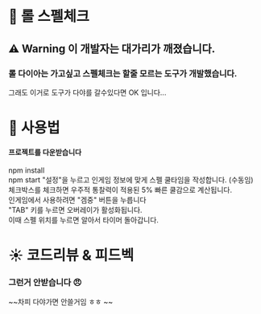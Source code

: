#  :gem: 롤 스펠체크
## :warning: Warning 이 개발자는 대가리가 깨졌습니다.
### 롤 다이아는 가고싶고 스펠체크는 할줄 모르는 도구가 개발했습니다.
그래도 이거로 도구가 다야를 갈수있다면 OK 입니다...
    
# :page_with_curl: 사용법
#### 프로젝트를 다운받습니다
npm install  
npm start
"설정"을 누르고 인게임 정보에 맞게 스펠 쿨타임을 작성합니다. (수동임)  
체크박스를 체크하면 우주적 통찰력이 적용된 5% 빠른 쿨감으로 계산됩니다.  
인게임에서 사용하려면 "겜중" 버튼을 누릅니다  
"TAB" 키를 누르면 오버레이가 활성화됩니다.  
이때 스펠 위치를 누르면 알아서 타이머 돌아갑니다.  

#  :sunny: 코드리뷰 & 피드벡  
### 그런거 안받습니다 :angry: 
~~차피 다야가면 안쓸거임 ㅎㅎ ~~
